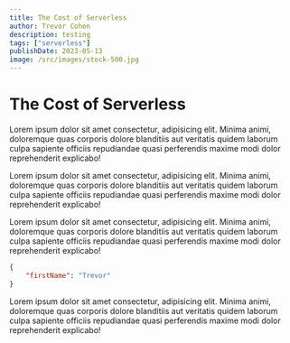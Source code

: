 ```yaml
---
title: The Cost of Serverless
author: Trevor Cohen
description: testing
tags: ["serverless"]
publishDate: 2023-05-13
image: /src/images/stock-500.jpg
---
```


# The Cost of Serverless 

Lorem ipsum dolor sit amet consectetur, adipisicing elit. Minima animi, doloremque quas corporis dolore blanditiis aut veritatis quidem laborum culpa sapiente officiis repudiandae quasi perferendis maxime modi dolor reprehenderit explicabo!


Lorem ipsum dolor sit amet consectetur, adipisicing elit. Minima animi, doloremque quas corporis dolore blanditiis aut veritatis quidem laborum culpa sapiente officiis repudiandae quasi perferendis maxime modi dolor reprehenderit explicabo!

Lorem ipsum dolor sit amet consectetur, adipisicing elit. Minima animi, doloremque quas corporis dolore blanditiis aut veritatis quidem laborum culpa sapiente officiis repudiandae quasi perferendis maxime modi dolor reprehenderit explicabo!

```json
{
	"firstName": "Trevor"
}
```

Lorem ipsum dolor sit amet consectetur, adipisicing elit. Minima animi, doloremque quas corporis dolore blanditiis aut veritatis quidem laborum culpa sapiente officiis repudiandae quasi perferendis maxime modi dolor reprehenderit explicabo!